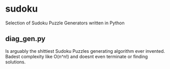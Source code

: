 # sudoku
Selection of Sudoku Puzzle Generators written in Python 

## diag_gen.py
Is arguably the shittiest Sudoku Puzzles generating algorithm ever invented. Badest complexity like O(n^n!) and doesnt even terminate or finding solutions.
